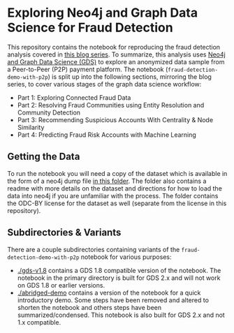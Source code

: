 # Exploring Neo4j and Graph Data Science for Fraud Detection


This repository contains the notebook for reproducing the fraud detection analysis covered in [this blog series](https://neo4j.com/developer-blog/exploring-fraud-detection-neo4j-graph-data-science-summary/). To summarize, this analysis uses [Neo4j and Graph Data Science (GDS)](https://neo4j.com/docs/graph-data-science/current/) to explore an anonymized data sample from a Peer-to-Peer (P2P) payment platform.  The notebook (`fraud-detection-demo-with-p2p`) is split up into the following sections, mirroring the blog series, to cover various stages of the graph data science workflow:

- Part 1: Exploring Connected Fraud Data
- Part 2: Resolving Fraud Communities using Entity Resolution and Community Detection
- Part 3: Recommending Suspicious Accounts With Centrality & Node Similarity
- Part 4: Predicting Fraud Risk Accounts with Machine Learning


## Getting the Data
To run the notebook you will need a copy of the dataset which is available in the form of a neo4j dump file [in this folder](https://drive.google.com/drive/folders/1LaNFObKnZb1Ty8T7kPLCYlXDUlHU7FGa?usp=sharing). The folder also contains a readme with more details on the dataset and directions for how to load the data into neo4j if you are unfamiliar with the process. The folder contains the ODC-BY license for the dataset as well (separate from the license in this repository).


## Subdirectories & Variants
There are a couple subdirectories containing variants of the `fraud-detection-demo-with-p2p` notebook for various purposes:

- [./gds-v1.8](https://github.com/neo4j-product-examples/demo-fraud-detection-with-p2p/tree/main/gds-v1.8) contains a GDS 1.8 compatible version of the notebook. The notebook in the primary directory is built for GDS 2.x and will not work on GDS 1.8 or earlier versions.
- [./abridged-demo](https://github.com/neo4j-product-examples/demo-fraud-detection-with-p2p/tree/main/abridged-demo) contains a version of the notebook for a quick introductory demo.  Some steps have been removed and altered to shorten the notebook and others steps have been summarized/condensed. This notebook is also built for GDS 2.x and not 1.x compatible. 


